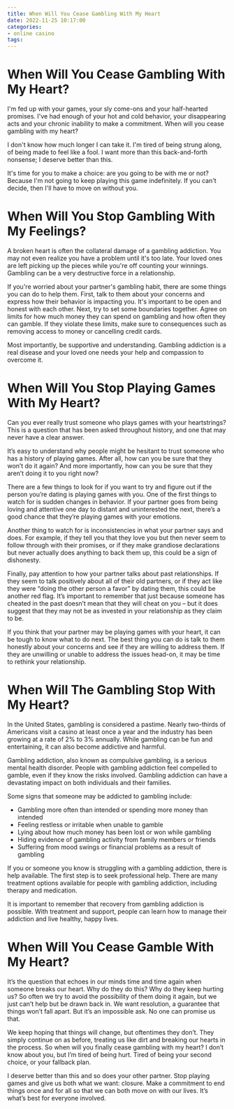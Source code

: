 ```yaml
---
title: When Will You Cease Gambling With My Heart
date: 2022-11-25 10:17:00
categories:
- online casino
tags:
---
```



#  When Will You Cease Gambling With My Heart?

I'm fed up with your games, your sly come-ons and your half-hearted promises. I've had enough of your hot and cold behavior, your disappearing acts and your chronic inability to make a commitment. When will you cease gambling with my heart?

I don't know how much longer I can take it. I'm tired of being strung along, of being made to feel like a fool. I want more than this back-and-forth nonsense; I deserve better than this.

It's time for you to make a choice: are you going to be with me or not? Because I'm not going to keep playing this game indefinitely. If you can't decide, then I'll have to move on without you.

#  When Will You Stop Gambling With My Feelings?

A broken heart is often the collateral damage of a gambling addiction. You may not even realize you have a problem until it's too late. Your loved ones are left picking up the pieces while you're off counting your winnings. Gambling can be a very destructive force in a relationship.

If you're worried about your partner's gambling habit, there are some things you can do to help them. First, talk to them about your concerns and express how their behavior is impacting you. It's important to be open and honest with each other. Next, try to set some boundaries together. Agree on limits for how much money they can spend on gambling and how often they can gamble. If they violate these limits, make sure to consequences such as removing access to money or cancelling credit cards.

Most importantly, be supportive and understanding. Gambling addiction is a real disease and your loved one needs your help and compassion to overcome it.

#  When Will You Stop Playing Games With My Heart?

Can you ever really trust someone who plays games with your heartstrings? This is a question that has been asked throughout history, and one that may never have a clear answer.

It’s easy to understand why people might be hesitant to trust someone who has a history of playing games. After all, how can you be sure that they won’t do it again? And more importantly, how can you be sure that they aren’t doing it to you right now?

There are a few things to look for if you want to try and figure out if the person you’re dating is playing games with you. One of the first things to watch for is sudden changes in behavior. If your partner goes from being loving and attentive one day to distant and uninterested the next, there’s a good chance that they’re playing games with your emotions.

Another thing to watch for is inconsistencies in what your partner says and does. For example, if they tell you that they love you but then never seem to follow through with their promises, or if they make grandiose declarations but never actually does anything to back them up, this could be a sign of dishonesty.

Finally, pay attention to how your partner talks about past relationships. If they seem to talk positively about all of their old partners, or if they act like they were “doing the other person a favor” by dating them, this could be another red flag. It’s important to remember that just because someone has cheated in the past doesn’t mean that they will cheat on you – but it does suggest that they may not be as invested in your relationship as they claim to be.

If you think that your partner may be playing games with your heart, it can be tough to know what to do next. The best thing you can do is talk to them honestly about your concerns and see if they are willing to address them. If they are unwilling or unable to address the issues head-on, it may be time to rethink your relationship.

#  When Will The Gambling Stop With My Heart?

In the United States, gambling is considered a pastime. Nearly two-thirds of Americans visit a casino at least once a year and the industry has been growing at a rate of 2% to 3% annually. While gambling can be fun and entertaining, it can also become addictive and harmful.

Gambling addiction, also known as compulsive gambling, is a serious mental health disorder. People with gambling addiction feel compelled to gamble, even if they know the risks involved. Gambling addiction can have a devastating impact on both individuals and their families.

Some signs that someone may be addicted to gambling include:

* Gambling more often than intended or spending more money than intended
* Feeling restless or irritable when unable to gamble
* Lying about how much money has been lost or won while gambling
* Hiding evidence of gambling activity from family members or friends
* Suffering from mood swings or financial problems as a result of gambling

If you or someone you know is struggling with a gambling addiction, there is help available. The first step is to seek professional help. There are many treatment options available for people with gambling addiction, including therapy and medication.

It is important to remember that recovery from gambling addiction is possible. With treatment and support, people can learn how to manage their addiction and live healthy, happy lives.

#  When Will You Cease Gamble With My Heart?

It’s the question that echoes in our minds time and time again when someone breaks our heart. Why do they do this? Why do they keep hurting us? So often we try to avoid the possibility of them doing it again, but we just can’t help but be drawn back in. We want resolution, a guarantee that things won’t fall apart. But it’s an impossible ask. No one can promise us that.

We keep hoping that things will change, but oftentimes they don’t. They simply continue on as before, treating us like dirt and breaking our hearts in the process. So when will you finally cease gambling with my heart? I don’t know about you, but I’m tired of being hurt. Tired of being your second choice, or your fallback plan.

I deserve better than this and so does your other partner. Stop playing games and give us both what we want: closure. Make a commitment to end things once and for all so that we can both move on with our lives. It’s what’s best for everyone involved.